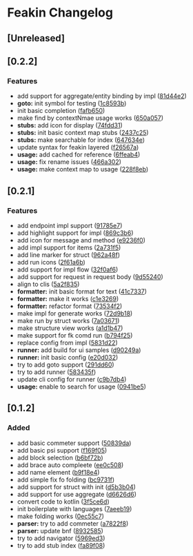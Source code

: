 <!-- Keep a Changelog guide -> https://keepachangelog.com -->

# Feakin Changelog

## [Unreleased]

## [0.2.2]

### Features

- add support for aggregate/entity binding by impl ([81d44e2](https://github.com/feakin/intellij-feakin/commit/81d44e2bbdd2abca585277fa9ae8df75d173d99f))
- **goto:** init symbol for testing ([1c8593b](https://github.com/feakin/intellij-feakin/commit/1c8593b86444dc40ab83b85312fa600f0841260d))
- init basic completion ([fafb650](https://github.com/feakin/intellij-feakin/commit/fafb65072fe3e20b2583c6b95361d5f42269e5c8))
- make find by contextNmae usage works ([650a057](https://github.com/feakin/intellij-feakin/commit/650a05781b32bd5fc67d61a866f89ab34a019615))
- **stubs:** add icon for display ([74fdd31](https://github.com/feakin/intellij-feakin/commit/74fdd3154c94e82d54e7f99052cc3aeedf4f5c08))
- **stubs:** init basic context map stubs ([2437c25](https://github.com/feakin/intellij-feakin/commit/2437c255909ff2fe231b73230ddf6282a2d54ea3))
- **stubs:** make searchable for index ([647634e](https://github.com/feakin/intellij-feakin/commit/647634eab659078f78b6a7b51c1bd2d39719c3c3))
- update syntax for feakin layered ([f26567a](https://github.com/feakin/intellij-feakin/commit/f26567a9ecf758c2d3e51dc5b836b115e24b101d))
- **usage:** add cached for reference ([6ffeab4](https://github.com/feakin/intellij-feakin/commit/6ffeab49dc516f5093b5d0c5a3f0f06b98e66dc3))
- **usage:** fix rename issues ([466a302](https://github.com/feakin/intellij-feakin/commit/466a3025fbe95381198fc1561ee22ae9cdd4a70c))
- **usage:** make context map to usage ([228f8eb](https://github.com/feakin/intellij-feakin/commit/228f8eb1bb15db310c10815e30872383073e0dd2))


## [0.2.1]

### Features

- add endpoint impl support ([91785e7](https://github.com/feakin/intellij-feakin/commit/91785e7affcd8577dce5c92bf74c8514946e70c3))
- add highlight support for impl ([869c3b6](https://github.com/feakin/intellij-feakin/commit/869c3b630a6a72822972c5657b39690501fb143f))
- add icon for message and method ([e9236f0](https://github.com/feakin/intellij-feakin/commit/e9236f0b21d14b2fb53a82938f23e2a9a1d581f6))
- add impl support for items ([2a731f5](https://github.com/feakin/intellij-feakin/commit/2a731f5f899f5e44545d097ad4e882061e57fcfb))
- add line marker for struct ([962a48f](https://github.com/feakin/intellij-feakin/commit/962a48f4b62ecbb26117fdc20befb0e8c6005749))
- add run icons ([2f61a6b](https://github.com/feakin/intellij-feakin/commit/2f61a6bbba0aaa3fc17308a217c473a14992404f))
- add support for impl flow ([32f0af6](https://github.com/feakin/intellij-feakin/commit/32f0af6b2c6272344adb25a114e7de60f246dc24))
- add support for request in request body ([9d55240](https://github.com/feakin/intellij-feakin/commit/9d55240eccff8ab6e6eaa10de04a78fc697122ae))
- align to clis ([5a2f835](https://github.com/feakin/intellij-feakin/commit/5a2f835f0d3794a9ff149d4aba63d9973835a5a4))
- **formatter:** init basic format for text ([41c7337](https://github.com/feakin/intellij-feakin/commit/41c73375ca2711af01c0e29c3ab2a6cd5bef65de))
- **formatter:** make it works ([c1e3269](https://github.com/feakin/intellij-feakin/commit/c1e3269b439eab15a175b7cd4f46f6d268c74668))
- **formatter:** refactor format ([73534f2](https://github.com/feakin/intellij-feakin/commit/73534f2accf45b3cc6337934e0678d84ba7d3193))
- make impl for generate works ([72d9b18](https://github.com/feakin/intellij-feakin/commit/72d9b189ada86a92a8779875d5b09be3ca244fdb))
- make run by struct works ([7a03671](https://github.com/feakin/intellij-feakin/commit/7a0367121e335dc5bc04c1794fded721ea0d05a2))
- make structure view works ([a1d1b47](https://github.com/feakin/intellij-feakin/commit/a1d1b473de3e44b223df747ca65cec7e33e9641d))
- make support for fk comd run ([b794f25](https://github.com/feakin/intellij-feakin/commit/b794f25016b3713a40d785ba01b0d7bbd22b31e4))
- replace config from impl ([5831d22](https://github.com/feakin/intellij-feakin/commit/5831d22e337e92eeb36bcdc94122f8ff7f7ac169))
- **runner:** add build for ui samples ([d90249a](https://github.com/feakin/intellij-feakin/commit/d90249ae9be16d4cc6e5dd704bb0744924753105))
- **runner:** init basic config ([e20d032](https://github.com/feakin/intellij-feakin/commit/e20d032db4dfbec9b34b3d3a0f52c27e16d9ebf2))
- try to add goto support ([291dd60](https://github.com/feakin/intellij-feakin/commit/291dd608fa90162bd9ee8cb84577e5ea9951491a))
- try to add runner ([583435f](https://github.com/feakin/intellij-feakin/commit/583435fa25d04b5348afb0dc944805ec7439267e))
- update cli config for runner ([c9b7db4](https://github.com/feakin/intellij-feakin/commit/c9b7db40300dd0362852fa240a741feb344775f9))
- **usage:** enable to search for usage ([0941be5](https://github.com/feakin/intellij-feakin/commit/0941be5f44a5e9724608abe0757fb9a952788d07))

## [0.1.2]
### Added

- add basic commeter support ([50839da](https://github.com/feakin/intellij-feakin/commit/50839da252e2f32b6e1413c109591eed397c2927))
- add basic psi support ([f169f05](https://github.com/feakin/intellij-feakin/commit/f169f054ac7f20cd427689f40f77c1ca39559173))
- add block selection ([b6bf72b](https://github.com/feakin/intellij-feakin/commit/b6bf72b59c2ea38a6169f64c89353096809d2a9f))
- add brace auto compleete ([ee0c508](https://github.com/feakin/intellij-feakin/commit/ee0c508729479fa37fbefddb4787d3571d155a6b))
- add name element ([b9f18e4](https://github.com/feakin/intellij-feakin/commit/b9f18e4b4073063d2aff98b0ec42ea475c46f464))
- add simple fix fo folding ([bc9731f](https://github.com/feakin/intellij-feakin/commit/bc9731f92149ef6f11647e95927410d514df3a9c))
- add support for struct with init ([d5b3b04](https://github.com/feakin/intellij-feakin/commit/d5b3b04d051d51eefd501d99237ea1c83ea50f6c))
- add support for use aggregate ([d6626d6](https://github.com/feakin/intellij-feakin/commit/d6626d6a166472deb1a240b37a60019f19d0e200))
- convert code to kotlin ([3f5ce6d](https://github.com/feakin/intellij-feakin/commit/3f5ce6dc11507fb0e05b36b15ed98bea2cef389d))
- init boilerplate with languages ([7aeeb19](https://github.com/feakin/intellij-feakin/commit/7aeeb197fbd45f1fb863b12c35314d1ebc0baa05))
- make folding works ([0ec55c7](https://github.com/feakin/intellij-feakin/commit/0ec55c7e55d539cb6f90b260f84d2e68314f17c2))
- **parser:** try to add commeter ([a7822f8](https://github.com/feakin/intellij-feakin/commit/a7822f843181db46dbf128a098aed0170be807b8))
- **parser:** update bnf ([8932585](https://github.com/feakin/intellij-feakin/commit/8932585ee47b2bf9281e5778de9009996d9a3c27))
- try to add navigator ([5969ed3](https://github.com/feakin/intellij-feakin/commit/5969ed3464b746cd006ab9d05b64a18d49b9e160))
- try to add stub index ([fa89f08](https://github.com/feakin/intellij-feakin/commit/fa89f08261a770bc8b96bcce5caba794099ddbc1))

